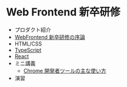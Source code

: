 # Web Frontend 新卒研修

- プロダクト紹介
- [WebFrontend 新卒研修の序論](./introduction/index.md)
- HTML/CSS
- [TypeScript](./typescript/index.md)
- [React](https://access-company.github.io/webfrontend_intro/react/)
- ミニ講義
  - [Chrome 開発者ツールの主な使い方](./miniLecture/chromeDeveloperTool/index.md)
- 演習

